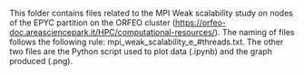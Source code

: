 This folder contains files related to the MPI Weak scalability study on nodes of the EPYC partition on the ORFEO cluster (https://orfeo-doc.areasciencepark.it/HPC/computational-resources/). The naming of files follows the following rule: mpi_weak_scalability_e_#threads.txt.
The other two files are the Python script used to plot data (.ipynb) and the graph produced (.png).
